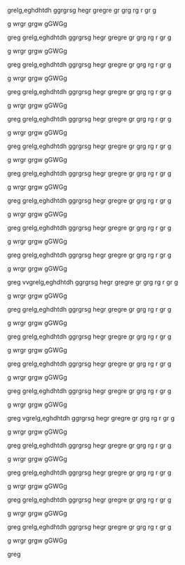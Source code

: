 grelg,eghdhtdh ggrgrsg
hegr
gregre
gr
grg
rg
r
gr
g

g
wrgr
grgw
gGWGg

greg
grelg,eghdhtdh ggrgrsg
hegr
gregre
gr
grg
rg
r
gr
g

g
wrgr
grgw
gGWGg

greg
grelg,eghdhtdh ggrgrsg
hegr
gregre
gr
grg
rg
r
gr
g

g
wrgr
grgw
gGWGg

greg
grelg,eghdhtdh ggrgrsg
hegr
gregre
gr
grg
rg
r
gr
g

g
wrgr
grgw
gGWGg

greg
grelg,eghdhtdh ggrgrsg
hegr
gregre
gr
grg
rg
r
gr
g

g
wrgr
grgw
gGWGg

greg
grelg,eghdhtdh ggrgrsg
hegr
gregre
gr
grg
rg
r
gr
g

g
wrgr
grgw
gGWGg

greg
grelg,eghdhtdh ggrgrsg
hegr
gregre
gr
grg
rg
r
gr
g

g
wrgr
grgw
gGWGg

greg
grelg,eghdhtdh ggrgrsg
hegr
gregre
gr
grg
rg
r
gr
g

g
wrgr
grgw
gGWGg

greg
grelg,eghdhtdh ggrgrsg
hegr
gregre
gr
grg
rg
r
gr
g

g
wrgr
grgw
gGWGg

greg
grelg,eghdhtdh ggrgrsg
hegr
gregre
gr
grg
rg
r
gr
g

g
wrgr
grgw
gGWGg

greg
vvgrelg,eghdhtdh ggrgrsg
hegr
gregre
gr
grg
rg
r
gr
g

g
wrgr
grgw
gGWGg

greg
grelg,eghdhtdh ggrgrsg
hegr
gregre
gr
grg
rg
r
gr
g

g
wrgr
grgw
gGWGg

greg
grelg,eghdhtdh ggrgrsg
hegr
gregre
gr
grg
rg
r
gr
g

g
wrgr
grgw
gGWGg

greg
grelg,eghdhtdh ggrgrsg
hegr
gregre
gr
grg
rg
r
gr
g

g
wrgr
grgw
gGWGg

greg
grelg,eghdhtdh ggrgrsg
hegr
gregre
gr
grg
rg
r
gr
g

g
wrgr
grgw
gGWGg

greg
vgrelg,eghdhtdh ggrgrsg
hegr
gregre
gr
grg
rg
r
gr
g

g
wrgr
grgw
gGWGg

greg
grelg,eghdhtdh ggrgrsg
hegr
gregre
gr
grg
rg
r
gr
g

g
wrgr
grgw
gGWGg

greg
grelg,eghdhtdh ggrgrsg
hegr
gregre
gr
grg
rg
r
gr
g

g
wrgr
grgw
gGWGg

greg
grelg,eghdhtdh ggrgrsg
hegr
gregre
gr
grg
rg
r
gr
g

g
wrgr
grgw
gGWGg

greg
grelg,eghdhtdh ggrgrsg
hegr
gregre
gr
grg
rg
r
gr
g

g
wrgr
grgw
gGWGg

greg

